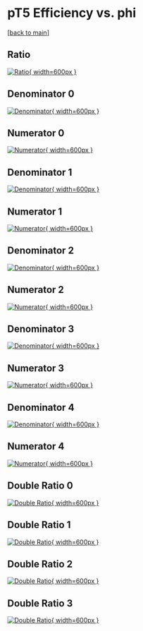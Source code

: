 # pT5 Efficiency vs. phi

[[back to main](./)]



## Ratio

[![Ratio](../mtv/var/pT5_base_11_0_eff_phi.png){ width=600px }](../mtv/var/pT5_base_11_0_eff_phi.pdf)

## Denominator 0

[![Denominator](../mtv/den/pT5_base_11_0_eff_phi_den0.png){ width=600px }](../mtv/den/pT5_base_11_0_eff_phi_den0.pdf)

## Numerator 0

[![Numerator](../mtv/num/pT5_base_11_0_eff_phi_num0.png){ width=600px }](../mtv/num/pT5_base_11_0_eff_phi_num0.pdf)

## Denominator 1

[![Denominator](../mtv/den/pT5_base_11_0_eff_phi_den1.png){ width=600px }](../mtv/den/pT5_base_11_0_eff_phi_den1.pdf)

## Numerator 1

[![Numerator](../mtv/num/pT5_base_11_0_eff_phi_num1.png){ width=600px }](../mtv/num/pT5_base_11_0_eff_phi_num1.pdf)

## Denominator 2

[![Denominator](../mtv/den/pT5_base_11_0_eff_phi_den2.png){ width=600px }](../mtv/den/pT5_base_11_0_eff_phi_den2.pdf)

## Numerator 2

[![Numerator](../mtv/num/pT5_base_11_0_eff_phi_num2.png){ width=600px }](../mtv/num/pT5_base_11_0_eff_phi_num2.pdf)

## Denominator 3

[![Denominator](../mtv/den/pT5_base_11_0_eff_phi_den3.png){ width=600px }](../mtv/den/pT5_base_11_0_eff_phi_den3.pdf)

## Numerator 3

[![Numerator](../mtv/num/pT5_base_11_0_eff_phi_num3.png){ width=600px }](../mtv/num/pT5_base_11_0_eff_phi_num3.pdf)

## Denominator 4

[![Denominator](../mtv/den/pT5_base_11_0_eff_phi_den4.png){ width=600px }](../mtv/den/pT5_base_11_0_eff_phi_den4.pdf)

## Numerator 4

[![Numerator](../mtv/num/pT5_base_11_0_eff_phi_num4.png){ width=600px }](../mtv/num/pT5_base_11_0_eff_phi_num4.pdf)

## Double Ratio 0

[![Double Ratio](../mtv/ratio/pT5_base_11_0_eff_phi_ratio0.png){ width=600px }](../mtv/ratio/pT5_base_11_0_eff_phi_ratio0.pdf)

## Double Ratio 1

[![Double Ratio](../mtv/ratio/pT5_base_11_0_eff_phi_ratio1.png){ width=600px }](../mtv/ratio/pT5_base_11_0_eff_phi_ratio1.pdf)

## Double Ratio 2

[![Double Ratio](../mtv/ratio/pT5_base_11_0_eff_phi_ratio2.png){ width=600px }](../mtv/ratio/pT5_base_11_0_eff_phi_ratio2.pdf)

## Double Ratio 3

[![Double Ratio](../mtv/ratio/pT5_base_11_0_eff_phi_ratio3.png){ width=600px }](../mtv/ratio/pT5_base_11_0_eff_phi_ratio3.pdf)

